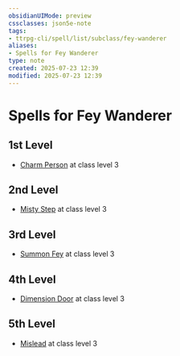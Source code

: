 ```yaml
---
obsidianUIMode: preview
cssclasses: json5e-note
tags:
- ttrpg-cli/spell/list/subclass/fey-wanderer
aliases:
- Spells for Fey Wanderer
type: note
created: 2025-07-23 12:39
modified: 2025-07-23 12:39
---
```

# Spells for Fey Wanderer

## 1st Level

- [Charm Person](/03_Mechanics/CLI/spells/charm-person-xphb.md "XPHB") at class level 3

## 2nd Level

- [Misty Step](/03_Mechanics/CLI/spells/misty-step-xphb.md "XPHB") at class level 3

## 3rd Level

- [Summon Fey](/03_Mechanics/CLI/spells/summon-fey-xphb.md "XPHB") at class level 3

## 4th Level

- [Dimension Door](/03_Mechanics/CLI/spells/dimension-door-xphb.md "XPHB") at class level 3

## 5th Level

- [Mislead](/03_Mechanics/CLI/spells/mislead-xphb.md "XPHB") at class level 3